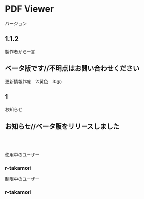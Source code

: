 # PDF Viewer

バージョン  
## 1.1.2

製作者から一言  
## ベータ版です//不明点はお問い合わせください

更新情報(1:緑　2:黄色　3:赤)  
## 1

お知らせ  
## お知らせ//ベータ版をリリースしました
<br><br><br>
使用中のユーザー  
### r-takamori

制限中のユーザー
### r-takamori
